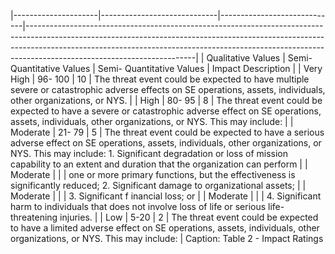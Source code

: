 |---------------------|-----------------------------|-----------------------------|------------------------------------------------------------------------------------------------------------------------------------------------------------------------------------------------------------------------------------------------------------------------------------|
| Qualitative  Values | Semi-  Quantitative  Values | Semi-  Quantitative  Values | Impact Description                                                                                                                                                                                                                                                                 |
| Very High           | 96-  100                    | 10                          | The threat event could be expected to have multiple  severe or catastrophic adverse effects on SE operations,  assets, individuals, other organizations, or NYS.                                                                                                                   |
| High                | 80-  95                     | 8                           | The threat event could be expected to have a severe or  catastrophic adverse effect on SE operations, assets,  individuals, other organizations, or NYS. This may  include:                                                                                                        |
| Moderate            | 21-  79                     | 5                           | The threat event could be expected to have a serious  adverse effect on SE operations, assets, individuals,  other organizations, or NYS. This may include:  1. Significant degradation or loss of mission capability to  an extent and duration that the organization can perform |
| Moderate            |                             |                             | one or more primary functions, but the effectiveness is  significantly reduced;  2. Significant damage to organizational assets;                                                                                                                                                   |
| Moderate            |                             |                             | 3. Significant f inancial loss; or                                                                                                                                                                                                                                                 |
| Moderate            |                             |                             | 4. Significant harm to individuals that does not involve  loss of life or serious life-threatening injuries.                                                                                                                                                                       |
| Low                 | 5-20                        | 2                           | The threat event could be expected to have a limited  adverse effect on SE operations, assets, individuals,  other organizations, or NYS. This may include:                                                                                                                        |
Caption: Table 2 - Impact Ratings

